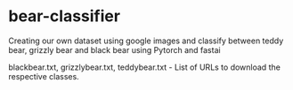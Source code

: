 # bear-classifier
Creating our own dataset using google images and classify between teddy bear, grizzly bear and black bear using Pytorch and fastai

blackbear.txt, grizzlybear.txt, teddybear.txt - List of URLs to download the respective classes.

